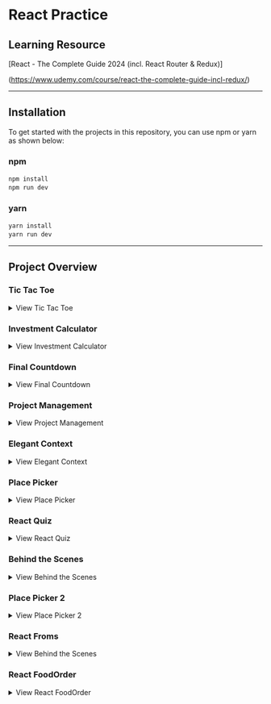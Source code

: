 # React Practice

## Learning Resource

[React - The Complete Guide 2024 (incl. React Router & Redux)]

(https://www.udemy.com/course/react-the-complete-guide-incl-redux/)

---

## Installation

To get started with the projects in this repository,
you can use npm or yarn as shown below:

### npm

```bash
npm install
npm run dev
```

### yarn

```bash
yarn install
yarn run dev
```

---

## Project Overview

### Tic Tac Toe

<details>
  <summary>View Tic Tac Toe</summary>
  <img src="./project_overview/Tic_Tac_Toe/Tic_Tac_Toe.png" alt="Tic-Tac-Toe" width="800" />
</details>

### Investment Calculator

<details>
  <summary>View Investment Calculator</summary>
  <img src="./project_overview/Investment_Calculator/Investment_Calculator.png" alt="Investment Calculator" width="800" />
</details>

### Final Countdown

<details>
  <summary>View Final Countdown</summary>
  <img src="./project_overview/Final_Countdown/Final_Countdown_1.png" alt="Final Countdown 1" width="800" />
  <img src="./project_overview/Final_Countdown/Final_Countdown_2.png" alt="Final Countdown 2" width="800" />
</details>

### Project Management

<details>
  <summary>View Project Management</summary>
  <img src="./project_overview/Project_Management/Project_Management_1.png" alt="Project Management 1" width="800" />
  <img src="./project_overview/Project_Management/Project_Management_2.png" alt="Project Management 2" width="800" />
  <img src="./project_overview/Project_Management/Project_Management_3.png" alt="Project Management 3" width="800" />
  <img src="./project_overview/Project_Management/Project_Management_4.png" alt="Project Management 4" width="800" />
  <img src="./project_overview/Project_Management/Project_Management_5.png" alt="Project Management 5" width="800" />
</details>

### Elegant Context

<details>
  <summary>View Elegant Context</summary>
  <img src="./project_overview/Elegant_Context/Elegant_Context_1.png" alt="Elegant Context 1" width="800" />
  <img src="./project_overview/Elegant_Context/Elegant_Context_2.png" alt="Elegant Context 2" width="800" />
</details>

### Place Picker

<details>
  <summary>View Place Picker</summary>
  <img src="./project_overview/Place_Picker/Place_Picker_1.png" alt="Place Picker 1" width="800" />
  <img src="./project_overview/Place_Picker/Place_Picker_2.png" alt="Place Picker 2" width="800" />
  <img src="./project_overview/Place_Picker/Place_Picker_3.png" alt="Place Picker 3" width="800" />
</details>

### React Quiz

<details>
  <summary>View React Quiz</summary>
  <img src="./project_overview/React_Quiz/React_Quiz_1.png" alt="React Quiz 1" width="800" />
  <img src="./project_overview/React_Quiz/React_Quiz_2.png" alt="React Quiz 2" width="800" />
  <img src="./project_overview/React_Quiz/React_Quiz_3.png" alt="React Quiz 3" width="800" />
  <img src="./project_overview/React_Quiz/React_Quiz_4.png" alt="React Quiz 4" width="800" />
  <img src="./project_overview/React_Quiz/React_Quiz_5.png" alt="React Quiz 5" width="800" />
  <img src="./project_overview/React_Quiz/React_Quiz_6.png" alt="React Quiz 6" width="800" />
</details>

### Behind the Scenes

<details>
  <summary>View Behind the Scenes</summary>
  <img src="./project_overview/Behind_the_Scenes/Behind_the_Scenes_1.png" alt="Behind the Scenes 1" width="800" />
  <img src="./project_overview/Behind_the_Scenes/Behind_the_Scenes_2.png" alt="Behind the Scenes 2" width="800" />
  <img src="./project_overview/Behind_the_Scenes/Behind_the_Scenes_3.png" alt="Behind the Scenes 3" width="800" />
  <img src="./project_overview/Behind_the_Scenes/Behind_the_Scenes_4.png" alt="Behind the Scenes 4" width="800" />
</details>

### Place Picker 2

<details>
  <summary>View Place Picker 2</summary>
  <img src="./project_overview/Place_Picker_2/Place_Picker_2_1.png" alt="Place Picker 2 1" width="800" />
  <img src="./project_overview/Place_Picker_2/Place_Picker_2_2.png" alt="Place Picker 2 2" width="800" />
  <img src="./project_overview/Place_Picker_2/Place_Picker_2_3.png" alt="Place Picker 2 3" width="800" />
  <img src="./project_overview/Place_Picker_2/Place_Picker_2_4.png" alt="Place Picker 2 4" width="800" />
  <img src="./project_overview/Place_Picker_2/Place_Picker_2_5.png" alt="Place Picker 2 5" width="800" />
</details>

### React Froms

<details>
  <summary>View Behind the Scenes</summary>
  <img src="./project_overview/React_Forms/React_Forms_1.png" alt="React Forms 1" width="800" />
  <img src="./project_overview/React_Forms/React_Forms_2.png" alt="React Forms 2" width="800" />
  <img src="./project_overview/React_Forms/React_Forms_3.png" alt="React Forms 3" width="800" />
  <img src="./project_overview/React_Forms/React_Forms_4.png" alt="React Forms 4" width="800" />
  <img src="./project_overview/React_Forms/React_Forms_5.png" alt="React Forms 5" width="800" />
</details>

### React FoodOrder

<details>
  <summary>View React FoodOrder</summary>
  <img src="./project_overview/React_FoodOrder/React_FoodOrder_1.png" alt="React FoodOrder 1" width="800" />
  <img src="./project_overview/React_FoodOrder/React_FoodOrder_2.png" alt="React FoodOrder 2" width="800" />
  <img src="./project_overview/React_FoodOrder/React_FoodOrder_3.png" alt="React FoodOrder 3" width="800" />
  <img src="./project_overview/React_FoodOrder/React_FoodOrder_4.png" alt="React FoodOrder 4" width="800" />
  <img src="./project_overview/React_FoodOrder/React_FoodOrder_5.png" alt="React FoodOrder 5" width="800" />
</details>
